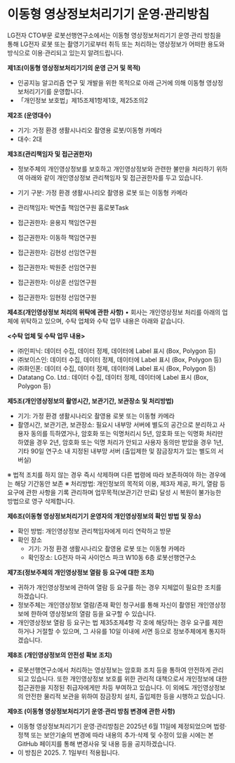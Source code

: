 # 이동형 영상정보처리기기 운영·관리방침
LG전자 CTO부문 로봇선행연구소에서는 이동형 영상정보처리기기 운영·관리 방침을 통해 LG전자 로봇 또는 촬영기기로부터 취득 또는 처리하는 영상정보가 어떠한 용도와 방식으로 이용·관리되고 있는지 알려드립니다.

**제1조(이동형 영상정보처리기기의 운영 근거 및 목적)**
- 인공지능 알고리즘 연구 및 개발을 위한 목적으로 아래 근거에 의해 이동형 영상정보처리기기를 운영합니다.
- 「개인정보 보호법」제15조제1항제1호, 제25조의2

**제2조 (운영대수)**
- 기기: 가정 환경 생활시나리오 촬영용 로봇/이동형 카메라
- 대수: 2대


**제3조(관리책임자 및 접근권한자)**
- 정보주체의 개인영상정보를 보호하고 개인영상정보와 관련한 불만을 처리하기 위하여 아래와 같이 개인영상정보 관리책임자 및 접근권한자를 두고 있습니다.

- 기기 구분: 가정 환경 생활시나리오 촬영용 로봇 또는 이동형 카메라
- 관리책임자:	박연출	책임연구원	홈로봇Task	
- 접근권한자:	윤용지	책임연구원	
- 접근권한자:	이동하	책임연구원	
- 접근권한자:	김현성	선임연구원	
- 접근권한자:	박원준	선임연구원	
- 접근권한자:	이상훈	선임연구원	
- 접근권한자:	임현정	선임연구원	

**제4조(개인영상정보 처리의 위탁에 관한 사항)**
•	회사는 개인영상정보 처리를 아래의 업체에 위탁하고 있으며, 수탁 업체와 수탁 업무 내용은 아래와 같습니다.

**<수탁 업체 및 수탁 업무 내용>**
- ㈜인피닉:	  데이터 수집, 데이터 정제, 데이터에 Label 표시 (Box, Polygon 등)
- ㈜보이스인:	데이터 수집, 데이터 정제, 데이터에 Label 표시 (Box, Polygon 등)
- ㈜화인폰:	  데이터 수집, 데이터 정제, 데이터에 Label 표시 (Box, Polygon 등)
- Datatang Co. Ltd.:	데이터 수집, 데이터 정제, 데이터에 Label 표시 (Box, Polygon 등)

**제5조(개인영상정보의 촬영시간, 보관기간, 보관장소 및 처리방법)**

- 기기: 가정 환경 생활시나리오 촬영용 로봇 또는 이동형 카메라
- 촬영시간, 보관기관, 보관장소:
필요시	내부망 서버에 별도의 공간으로 분리하고 사용자 동의를 득하였거나, 암호화 또는 익명처리시 5년,
암호화 또는 익명화 처리만 하였을 경우 2년,
암호화 또는 익명 처리가 안되고 사용자 동의만 받았을 경우 1년,
기타 90일	연구소 내 지정된 내부망 서버
(출입제한 및 잠금장치가 있는 별도의 서버실)

※	법적 조치를 하지 않는 경우 즉시 삭제하며 다른 법령에 따라 보존하여야 하는 경우에는 해당 기간동안 보존
※	처리방법: 개인정보의 목적외 이용, 제3자 제공, 파기, 열람 등 요구에 관한 사항을 기록 관리하며 업무목적(보관기간 만료) 달성 시 복원이 불가능한 방법으로 영구 삭제합니다.

**제6조(이동형 영상정보처리기기 운영자의 개인영상정보의 확인 방법 및 장소)**
- 확인 방법: 개인영상정보 관리책임자에게 미리 연락하고 방문
- 확인 장소
  - 기기: 가정 환경 생활시나리오 촬영용 로봇 또는 이동형 카메라
  - 확인장소: LG전자 마곡 사이언스 파크 W10동 6층 로봇선행연구소


**제7조(정보주체의 개인영상정보 열람 등 요구에 대한 조치)**
- 귀하가 개인영상정보에 관하여 열람 등 요구를 하는 경우 지체없이 필요한 조치를 하겠습니다.
- 정보주체는 개인영상정보 열람/존재 확인 청구서를 통해 자신이 촬영된 개인영상정보에 한하여 영상정보의 열람 등을 요구할 수 있습니다.
- 개인영상정보 열람 등 요구는 법 제35조제4항 각 호에 해당하는 경우 요구를 제한하거나 거절할 수 있으며, 그 사유를 10일 이내에 서면 등으로 정보주체에게 통지하겠습니다.

**제8조 (개인영상정보의 안전성 확보 조치)**
- 로봇선행연구소에서 처리하는 영상정보는 암호화 조치 등을 통하여 안전하게 관리되고 있습니다. 또한 개인영상정보 보호를 위한 관리적 대책으로서 개인정보에 대한 접근권한을 지정된 취급자에게만 차등 부여하고 있습니다. 이 외에도 개인영상정보의 안전한 물리적 보관을 위하여 잠금장치 설치, 출입제한 등을 시행하고 있습니다.

**제9조 (이동형 영상정보처리기기 운영·관리 방침 변경에 관한 사항)**
- 이동형 영상정보처리기기 운영·관리방침은 2025년 6월 11일에 제정되었으며 법령·정책 또는 보안기술의 변경에 따라 내용의 추가·삭제 및 수정이 있을 시에는 본 GitHub 페이지를 통해 변경사유 및 내용 등을 공지하겠습니다.
- 이 방침은 2025. 7. 1일부터 적용됩니다.
